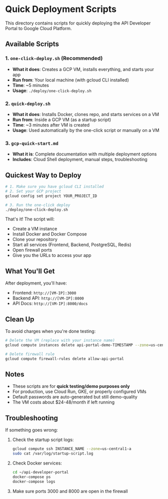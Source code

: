 # Quick Deployment Scripts

This directory contains scripts for quickly deploying the API Developer Portal to Google Cloud Platform.

## Available Scripts

### 1. `one-click-deploy.sh` (Recommended)
- **What it does**: Creates a GCP VM, installs everything, and starts your app
- **Run from**: Your local machine (with gcloud CLI installed)
- **Time**: ~5 minutes
- **Usage**: `./deploy/one-click-deploy.sh`

### 2. `quick-deploy.sh`
- **What it does**: Installs Docker, clones repo, and starts services on a VM
- **Run from**: Inside a GCP VM (as a startup script)
- **Time**: ~3 minutes after VM is created
- **Usage**: Used automatically by the one-click script or manually on a VM

### 3. `gcp-quick-start.md`
- **What it is**: Complete documentation with multiple deployment options
- **Includes**: Cloud Shell deployment, manual steps, troubleshooting

## Quickest Way to Deploy

```bash
# 1. Make sure you have gcloud CLI installed
# 2. Set your GCP project
gcloud config set project YOUR_PROJECT_ID

# 3. Run the one-click deploy
./deploy/one-click-deploy.sh
```

That's it! The script will:
- Create a VM instance
- Install Docker and Docker Compose
- Clone your repository
- Start all services (Frontend, Backend, PostgreSQL, Redis)
- Open firewall ports
- Give you the URLs to access your app

## What You'll Get

After deployment, you'll have:
- Frontend: `http://[VM-IP]:3000`
- Backend API: `http://[VM-IP]:8000`
- API Docs: `http://[VM-IP]:8000/docs`

## Clean Up

To avoid charges when you're done testing:

```bash
# Delete the VM (replace with your instance name)
gcloud compute instances delete api-portal-demo-TIMESTAMP --zone=us-central1-a

# Delete firewall rule
gcloud compute firewall-rules delete allow-api-portal
```

## Notes

- These scripts are for **quick testing/demo purposes only**
- For production, use Cloud Run, GKE, or properly configured VMs
- Default passwords are auto-generated but still demo-quality
- The VM costs about $24-48/month if left running

## Troubleshooting

If something goes wrong:

1. Check the startup script logs:
   ```bash
   gcloud compute ssh INSTANCE_NAME --zone=us-central1-a
   sudo cat /var/log/startup-script.log
   ```

2. Check Docker services:
   ```bash
   cd ~/api-developer-portal
   docker-compose ps
   docker-compose logs
   ```

3. Make sure ports 3000 and 8000 are open in the firewall